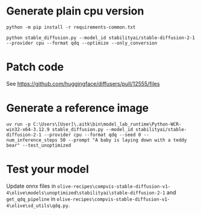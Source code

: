 # Generate plain cpu version

`python -m pip install -r requirements-common.txt`

`python stable_diffusion.py --model_id stabilityai/stable-diffusion-2-1 --provider cpu --format qdq --optimize --only_conversion`

# Patch code

See https://github.com/huggingface/diffusers/pull/12555/files

# Generate a reference image

`uv run -p C:\Users\[User]\.aitk\bin\model_lab_runtime\Python-WCR-win32-x64-3.12.9 stable_diffusion.py --model_id stabilityai/stable-diffusion-2-1 --provider cpu --format qdq --seed 0 --num_inference_steps 50 --prompt "A baby is laying down with a teddy bear" --test_unoptimized`

# Test your model

Update onnx files in `olive-recipes\compvis-stable-diffusion-v1-4\olive\models\unoptimized\stabilityai\stable-diffusion-2-1` and `get_qdq_pipeline` in `olive-recipes\compvis-stable-diffusion-v1-4\olive\sd_utils\qdq.py`.
